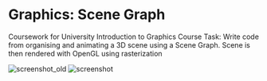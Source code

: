 # Graphics: Scene Graph
Coursework for University Introduction to Graphics Course
Task: Write code from organising and animating a 3D scene using a Scene Graph.
Scene is then rendered with OpenGL using rasterization

![screenshot_old](https://user-images.githubusercontent.com/90764183/190379621-8f39259c-3404-45bf-b99c-98249641c2e9.png)
![screenshot](https://user-images.githubusercontent.com/90764183/190379612-c1fbad6f-d417-41ed-ae8d-bc313c5b1b2c.png)


